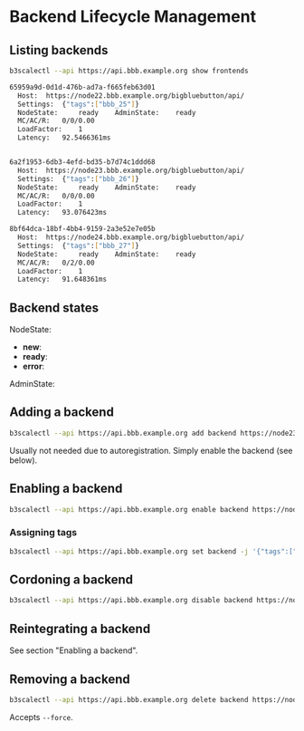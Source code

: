 # Backend Lifecycle Management

## Listing backends

```bash
b3scalectl --api https://api.bbb.example.org show frontends

65959a9d-0d1d-476b-ad7a-f665feb63d01
  Host:	 https://node22.bbb.example.org/bigbluebutton/api/
  Settings:	 {"tags":["bbb_25"]}
  NodeState:     ready	  AdminState:	 ready
  MC/AC/R:	 0/0/0.00
  LoadFactor:	 1
  Latency:	 92.5466361ms


6a2f1953-6db3-4efd-bd35-b7d74c1ddd68
  Host:	 https://node23.bbb.example.org/bigbluebutton/api/
  Settings:	 {"tags":["bbb_26"]}
  NodeState:	 ready	  AdminState:	 ready
  MC/AC/R:	 0/0/0.00
  LoadFactor:	 1
  Latency:	 93.076423ms

8bf64dca-18bf-4bb4-9159-2a3e52e7e05b
  Host:	 https://node24.bbb.example.org/bigbluebutton/api/
  Settings:	 {"tags":["bbb_27"]}
  NodeState:	 ready	  AdminState:	 ready
  MC/AC/R:	 0/2/0.00
  LoadFactor:	 1
  Latency:	 91.648361ms
```
## Backend states

NodeState:

* **new**:
* **ready**:
* **error**:


AdminState:

## Adding a backend

```bash
b3scalectl --api https://api.bbb.example.org add backend https://node23.bbb.example.org
```

Usually not needed due to autoregistration. Simply enable the backend (see below).

## Enabling a backend

```bash
b3scalectl --api https://api.bbb.example.org enable backend https://node23.bbb.example.org
```

### Assigning tags

```bash
b3scalectl --api https://api.bbb.example.org set backend -j '{"tags":["bbb_26"]}' https://node23.bbb.example.org
```

## Cordoning a backend

```bash
b3scalectl --api https://api.bbb.example.org disable backend https://node23.bbb.example.org
```

## Reintegrating a backend

See section "Enabling a backend".

## Removing a backend

```bash
b3scalectl --api https://api.bbb.example.org delete backend https://node23.bbb.example.org
```

Accepts `--force`.